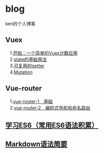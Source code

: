 # blog
ken的个人博客
## Vuex
　1.[开始：一个简单的Vuex计数应用](https://github.com/lazyken/blog/issues/4)              
　2.[state的基础用法](https://github.com/lazyken/blog/issues/5)    
　3.[可复用的getter](https://github.com/lazyken/blog/issues/7)     
　4.[Mutation](https://github.com/lazyken/blog/issues/8)
## Vue-router
　1.[vue-router-1　基础](https://github.com/lazyken/blog/issues/2)    
　2.[vue-router-2　编程式导航和命名路由](https://github.com/lazyken/blog/issues/3)     
## [学习ES6（常用ES6语法积累）](https://github.com/lazyken/blog/issues/9)
## [Markdown语法简要](https://github.com/lazyken/blog/issues/1)
